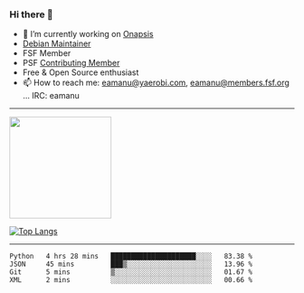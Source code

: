 ### Hi there 👋


- 🔭 I’m currently working on [Onapsis](http://onapsis.com)
- [Debian Maintainer](https://qa.debian.org/developer.php?login=eamanu%40yaerobi.com)
- FSF Member
- PSF [Contributing Member](https://www.python.org/psf/membership/#what-membership-classes-are-there)
- Free & Open Source enthusiast 
- 📫 How to reach me: eamanu@yaerobi.com, eamanu@members.fsf.org ... IRC: eamanu

---

<img height="180em" src="https://github-readme-stats.vercel.app/api?theme=dark&username=eamanu&show_icons=true&hide_border=true&&count_private=true&include_all_commits=true" />

[![Top Langs](https://github-readme-stats.vercel.app/api/top-langs/?theme=dark&username=eamanu&layout=compact)](https://github.com/anuraghazra/github-readme-stats)

---

<!--START_SECTION:waka-->
```text
Python   4 hrs 28 mins   █████████████████████░░░░   83.38 % 
JSON     45 mins         ███▒░░░░░░░░░░░░░░░░░░░░░   13.96 % 
Git      5 mins          ▒░░░░░░░░░░░░░░░░░░░░░░░░   01.67 % 
XML      2 mins          ░░░░░░░░░░░░░░░░░░░░░░░░░   00.66 % 
```
<!--END_SECTION:waka-->
